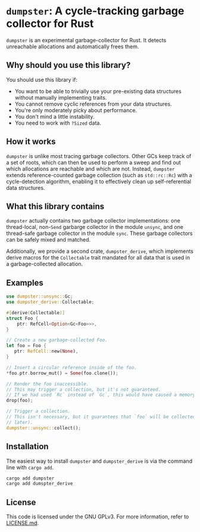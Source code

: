# `dumpster`: A cycle-tracking garbage collector for Rust

`dumpster` is an experimental garbage-collector for Rust.
It detects unreachable allocations and automatically frees them.

## Why should you use this library?

You should use this library if:

- You want to be able to trivially use your pre-existing data structures without manually 
  implementing traits.
- You cannot remove cyclic references from your data structures.
- You're only moderately picky about performance.
- You don't mind a little instability.
- You need to work with `?Sized` data.

## How it works

`dumpster` is unlike most tracing garbage collectors.
Other GCs keep track of a set of roots, which can then be used to perform a sweep and find out
which allocations are reachable and which are not.
Instead, `dumpster` extends reference-counted garbage collection (such as `std::rc::Rc`) with a
cycle-detection algorithm, enabling it to effectively clean up self-referential data structures.

## What this library contains

`dumpster` actually contains two garbage collector implementations: one thread-local, non-`Send` 
garbarge collector in the module `unsync`, and one thread-safe garbage collector in the module
`sync`.
These garbage collectors can be safely mixed and matched.

Additionally, we provide a second crate, `dumpster_derive`, which implements derive macros for 
the `Collectable` trait mandated for all data that is used in a garbage-collected allocation.

## Examples

```rust
use dumpster::unsync::Gc;
use dumpster_derive::Collectable;

#[derive(Collectable)]
struct Foo {
    ptr: RefCell<Option<Gc<Foo>>>,
}

// Create a new garbage-collected Foo.
let foo = Foo {
   ptr: RefCell::new(None),
}

// Insert a circular reference inside of the foo.
*foo.ptr.borrow_mut() = Some(foo.clone());

// Render the foo inaccessible.
// This may trigger a collection, but it's not guaranteed.
// If we had used `Rc` instead of `Gc`, this would have caused a memory leak.
drop(foo);

// Trigger a collection. 
// This isn't necessary, but it guarantees that `foo` will be collected immediately (instead of 
// later).
dumpster::unsync::collect();
```

## Installation

The easiest way to install `dumpster` and `dumpster_derive` is via the command line with 
`cargo add`.

```sh
cargo add dumpster
cargo add dumspter_derive
```

## License

This code is licensed under the GNU GPLv3.
For more information, refer to [LICENSE.md](LICENSE.md).
